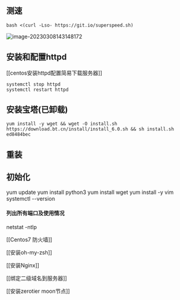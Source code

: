 ## 测速

```
bash <(curl -Lso- https://git.io/superspeed.sh)
```

![image-20230308143148172](https://kiwi4814-1256211473.cos.ap-nanjing.myqcloud.com/img/image-20230308143148172.webp)

## 安装和配置httpd

[[centos安装httpd配置简易下载服务器]]

```
systemctl stop httpd
systemctl restart httpd
```



## 安装宝塔(已卸载)

```
yum install -y wget && wget -O install.sh https://download.bt.cn/install/install_6.0.sh && sh install.sh ed8484bec
```


## 重装

## 初始化

yum update
yum install python3
yum install wget
yum install -y vim
systemctl --version

#### 列出所有端口及使用情况

netstat -ntlp

[[Centos7 防火墙]]

[[安装oh-my-zsh]]

[[安装Nginx]]

[[绑定二级域名到服务器]]

[[安装zerotier moon节点]]
